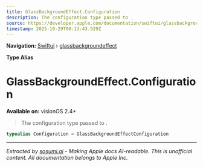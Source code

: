 ```yaml
---
title: GlassBackgroundEffect.Configuration
description: The configuration type passed to .
source: https://developer.apple.com/documentation/swiftui/glassbackgroundeffect/configuration
timestamp: 2025-10-29T00:13:43.529Z
---
```


**Navigation:** [Swiftui](/documentation/swiftui) › [glassbackgroundeffect](/documentation/swiftui/glassbackgroundeffect)

**Type Alias**

# GlassBackgroundEffect.Configuration

**Available on:** visionOS 2.4+

> The configuration type passed to .

```swift
typealias Configuration = GlassBackgroundEffectConfiguration
```

---

*Extracted by [sosumi.ai](https://sosumi.ai) - Making Apple docs AI-readable.*
*This is unofficial content. All documentation belongs to Apple Inc.*
